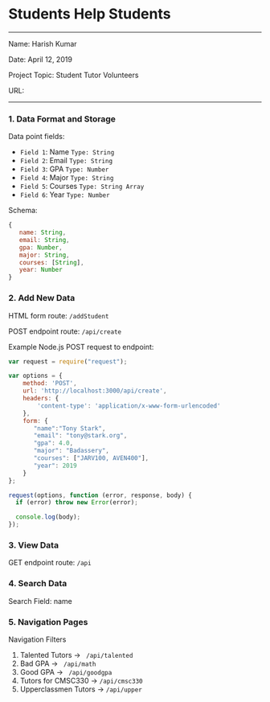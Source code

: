 
# Students Help Students

---

Name: Harish Kumar

Date: April 12, 2019

Project Topic: Student Tutor Volunteers

URL: 

---


### 1. Data Format and Storage

Data point fields:
- `Field 1`:     Name       `Type: String`
- `Field 2`:     Email      `Type: String`
- `Field 3`:     GPA       `Type: Number`
- `Field 4`:     Major       `Type: String`
- `Field 5`:     Courses     `Type: String Array`
- `Field 6`:     Year      `Type: Number`

Schema: 
```javascript
{
   name: String,
   email: String,
   gpa: Number,
   major: String,
   courses: [String],
   year: Number
}
```

### 2. Add New Data

HTML form route: `/addStudent`

POST endpoint route: `/api/create`

Example Node.js POST request to endpoint: 
```javascript
var request = require("request");

var options = { 
    method: 'POST',
    url: 'http://localhost:3000/api/create',
    headers: { 
        'content-type': 'application/x-www-form-urlencoded' 
    },
    form: { 
       "name":"Tony Stark",
       "email": "tony@stark.org",
       "gpa": 4.0,
       "major": "Badassery",
       "courses": ["JARV100, AVEN400"],
       "year": 2019
    } 
};

request(options, function (error, response, body) {
  if (error) throw new Error(error);

  console.log(body);
});
```

### 3. View Data

GET endpoint route: `/api`

### 4. Search Data

Search Field: name

### 5. Navigation Pages

Navigation Filters
1. Talented Tutors -> `  /api/talented  `
2. Bad GPA -> `  /api/math  `
3. Good GPA -> `  /api/goodgpa  `
4. Tutors for CMSC330 -> ` /api/cmsc330  `
5. Upperclassmen Tutors -> ` /api/upper `


